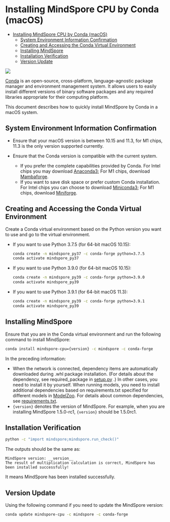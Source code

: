 # Installing MindSpore CPU by Conda (macOS)

<!-- TOC -->

- [Installing MindSpore CPU by Conda (macOS)](#installing-mindspore-cpu-by-conda-macos)
    - [System Environment Information Confirmation](#system-environment-information-confirmation)
    - [Creating and Accessing the Conda Virtual Environment](#creating-and-accessing-the-conda-virtual-environment)
    - [Installing MindSpore](#installing-mindspore)
    - [Installation Verification](#installation-verification)
    - [Version Update](#version-update)

<!-- /TOC -->

<a href="https://gitee.com/mindspore/docs/blob/master/install/mindspore_cpu_install_conda_en.md" target="_blank"><img src="https://gitee.com/mindspore/docs/raw/master/resource/_static/logo_source_en.png"></a>

[Conda](https://docs.conda.io/en/latest/) is an open-source, cross-platform, language-agnostic package manager and environment management system. It allows users to easily install different versions of binary software packages and any required libraries appropriate for their computing platform.

This document describes how to quickly install MindSpore by Conda in a macOS system.

## System Environment Information Confirmation

- Ensure that your macOS version is between 10.15 and 11.3, for M1 chips, 11.3 is the only version supported currently.

- Ensure that the Conda version is compatible with the current system.
    - If you prefer the complete capabilities provided by Conda. For Intel chips you may download [Anaconda3](https://repo.anaconda.com/archive/); For M1 chips, download [Mambaforge](https://github.com/conda-forge/miniforge).
    - If you want to save disk space or prefer custom Conda installation. For Intel chips you can choose to download [Miniconda3](https://repo.anaconda.com/miniconda/); For M1 chips, download [Miniforge](https://github.com/conda-forge/miniforge).

## Creating and Accessing the Conda Virtual Environment

Create a Conda virtual environment based on the Python version you want to use and go to the virtual environment.

- If you want to use Python 3.7.5 (for 64-bit macOS 10.15):

  ```bash
  conda create -n mindspore_py37 -c conda-forge python=3.7.5
  conda activate mindspore_py37
  ```

- If you want to use Python 3.9.0 (for 64-bit macOS 10.15):

  ```bash
  conda create -n mindspore_py39 -c conda-forge python=3.9.0
  conda activate mindspore_py39
  ```

- If you want to use Python 3.9.1 (for 64-bit macOS 11.3):

  ```bash
  conda create -n mindspore_py39 -c conda-forge python=3.9.1
  conda activate mindspore_py39
  ```

## Installing MindSpore

Ensure that you are in the Conda virtual environment and run the following command to install MindSpore:

```bash
conda install mindspore-cpu={version} -c mindspore -c conda-forge
```

In the preceding information:

- When the network is connected, dependency items are automatically downloaded during .whl package installation. (For details about the dependency, see required_package in [setup.py](https://gitee.com/mindspore/mindspore/blob/master/setup.py) .) In other cases, you need to install it by yourself. When running models, you need to install additional dependencies based on requirements.txt specified for different models in [ModelZoo](https://gitee.com/mindspore/models/tree/master/). For details about common dependencies, see [requirements.txt](https://gitee.com/mindspore/mindspore/blob/master/requirements.txt).
- `{version}` denotes the version of MindSpore. For example, when you are installing MindSpore 1.5.0-rc1, `{version}` should be 1.5.0rc1.

## Installation Verification

```bash
python -c "import mindspore;mindspore.run_check()"
```

The outputs should be the same as:

```text
MindSpore version: __version__
The result of multiplication calculation is correct, MindSpore has been installed successfully!
```

It means MindSpore has been installed successfully.

## Version Update

Using the following command if you need to update the MindSpore version:

```bash
conda update mindspore-cpu -c mindspore -c conda-forge
```
